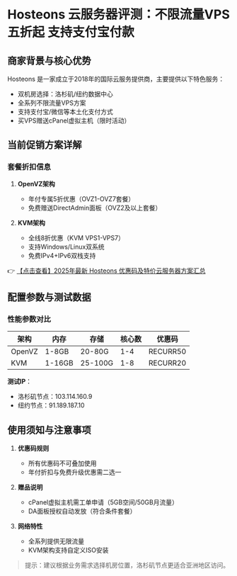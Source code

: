 # Hosteons 云服务器评测：不限流量VPS五折起 支持支付宝付款

## 商家背景与核心优势

Hosteons 是一家成立于2018年的国际云服务提供商，主要提供以下特色服务：
- 双机房选择：洛杉矶/纽约数据中心
- 全系列不限流量VPS方案
- 支持支付宝/微信等本土化支付方式
- 买VPS赠送cPanel虚拟主机（限时活动）

## 当前促销方案详解

### 套餐折扣信息
1. **OpenVZ架构**  
   - 年付专属5折优惠（OVZ1-OVZ7套餐）
   - 免费赠送DirectAdmin面板（OVZ2及以上套餐）

2. **KVM架构**  
   - 全线8折优惠（KVM VPS1-VPS7）
   - 支持Windows/Linux双系统
   - 免费IPv4+IPv6双栈支持

👉 [【点击查看】2025年最新 Hosteons 优惠码及特价云服务器方案汇总](https://bit.ly/hosteons)

## 配置参数与测试数据

### 性能参数对比
| 架构   | 内存   | 存储   | 核心数 | 优惠码       |
|--------|--------|--------|--------|--------------|
| OpenVZ | 1-8GB  | 20-80G | 1-4    | RECURR50     |
| KVM    | 1-16GB | 25-100G| 1-8    | RECURR20     |

**测试IP**：  
- 洛杉矶节点：103.114.160.9  
- 纽约节点：91.189.187.10

## 使用须知与注意事项

1. **优惠码规则**  
   - 所有优惠码不可叠加使用
   - 年付折扣与免费升级优惠需二选一

2. **赠品说明**  
   - cPanel虚拟主机需工单申请（5GB空间/50GB月流量）
   - DA面板授权自动发放（符合条件套餐）

3. **网络特性**  
   - 全系列提供无限流量
   - KVM架构支持自定义ISO安装

> 提示：建议根据业务需求选择机房位置，洛杉矶节点更适合亚洲地区访问。